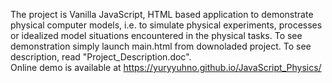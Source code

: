 The project is Vanilla JavaScript, HTML based application to demonstrate physical computer models, i.e. to simulate physical experiments, processes or idealized model situations encountered in the physical tasks. To see demonstration simply launch main.html from downoladed project. To see description, read "Project_Description.doc". <br/>
Online demo is available at https://yuryyuhno.github.io/JavaScript_Physics/
